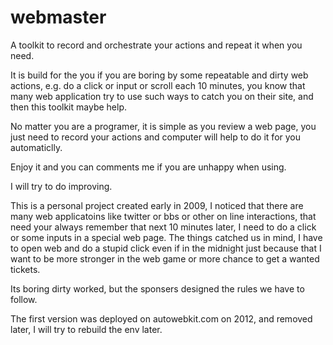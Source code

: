 # webmaster
A toolkit to record and orchestrate your actions and repeat it when you need.

It is build for the you if you are boring by some repeatable and dirty web actions, e.g. do a click or input or scroll each 10 minutes, you know that many web application try to use such ways to catch you on their site, and then this toolkit maybe help.

No matter you are a programer, it is simple as you review a web page, you just need to record your actions and computer will help to do it for you automaticlly.

Enjoy it and you can comments me if you are unhappy when using.

I will try to do improving.

This is a personal project created early in 2009, I noticed that there are many web applicatoins like twitter or bbs or other on line interactions, that need your always remember that next 10 minutes later, I need to do a click or some inputs in a special web page. The things catched us in mind, I have to open web and do a stupid click even if in the midnight just because that I want to be more stronger in the web game or more chance to get a wanted tickets.

Its boring dirty worked, but the sponsers designed the rules we have to follow.

The first version was deployed on autowebkit.com on 2012, and removed later, I will try to rebuild the env later.
